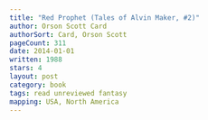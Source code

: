 ```yaml
---
title: "Red Prophet (Tales of Alvin Maker, #2)"
author: Orson Scott Card
authorSort: Card, Orson Scott
pageCount: 311
date: 2014-01-01
written: 1988
stars: 4
layout: post
category: book
tags: read unreviewed fantasy
mapping: USA, North America
---
```

